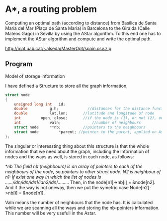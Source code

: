 
# A*, a routing problem

Computing an optimal path (according to distance) from Basílica de Santa Maria del Mar (Plaça de Santa Maria) in Barcelona to the Giralda (Calle Mateos Gago) in Sevilla by using the AStar algorithm. To this end one has to implement the AStar algorithm and compute and write the optimal path.

http://mat.uab.cat/~alseda/MasterOpt/spain.csv.zip

## Program 

Model of storage information

I have defined a Structure to store all the graph information,

```c
struct node
{
	unsigned long int	id;
	double 			g,h;		     //distances for the distance functions
	double			lat,lon;	   //latitude and longitude of node
	int			open, close;	   //if the node is (1), or not (2), on open and closed list
	int 			valn;		       //number of neighbours
	struct node		**nb;		   //pointers to the neighbours
	struct node 		*parent; //pointer to the parent, applied on Astar
};
```

The singular or interessting thing about this structure is that the whole information that we need about the graph, including the information of nodes and the ways as well, is stored in each node, as follows:

  **nb 	The field **nb (neighbours) is an array of pointers to each of the neighbours of the node, so 	pointers to other struct node.
	N2 is neighbour of n1:
	If exist one way in which the list of nodes is  ……/idn*/idn*/idn1/idn2/idn*/………
	Then, in the node[n1]->nb[i] = &node[n2].
	And if the way is not oneway, then we put the symetric case
	Node[n2]->nb[i] = &node[n1].

Valn 	means the number of neighbours that the node has.
	It is calculated while we are scanning all the ways and storing the nb-pointers information.
	This number will be very usefull in the Astar.

